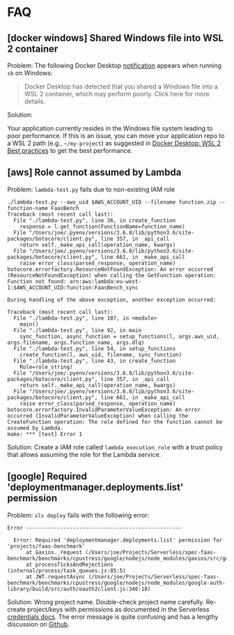 # FAQ

## [docker windows] Shared Windows file into WSL 2 container

Problem: The following Docker Desktop [notification](https://stackoverflow.com/questions/64484579/docker-desktop-filesharing-notification-about-poor-performance) appears when running `sb` on Windows:

> Docker Desktop has detected that you shared a Windows file into a WSL 2 container, which may perform poorly. Click here for more details.

Solution:

Your application currently resides in the Windows file system leading to poor performance.
If this is an issue, you can move your application repo to a WSL 2 path (e.g., `~/my-project`)
as suggested in [Docker Desktop: WSL 2 Best practices](https://www.docker.com/blog/docker-desktop-wsl-2-best-practices/) to get the best performance.

## [aws] Role cannot assumed by Lambda

Problem: `lambda-test.py` fails due to non-existing IAM role

```none
./lambda-test.py --aws_uid $AWS_ACCOUNT_UID --filename function.zip --function-name FaasBench
Traceback (most recent call last):
  File "./lambda-test.py", line 36, in create_function
    response = l.get_function(FunctionName=function_name)
  File "/Users/joe/.pyenv/versions/3.6.8/lib/python3.6/site-packages/botocore/client.py", line 357, in _api_call
    return self._make_api_call(operation_name, kwargs)
  File "/Users/joe/.pyenv/versions/3.6.8/lib/python3.6/site-packages/botocore/client.py", line 661, in _make_api_call
    raise error_class(parsed_response, operation_name)
botocore.errorfactory.ResourceNotFoundException: An error occurred (ResourceNotFoundException) when calling the GetFunction operation: Function not found: arn:aws:lambda:eu-west-1:$AWS_ACCOUNT_UID:function:FaasBench_sync

During handling of the above exception, another exception occurred:

Traceback (most recent call last):
  File "./lambda-test.py", line 107, in <module>
    main()
  File "./lambda-test.py", line 92, in main
    sync_function, async_function = setup_functions(l, args.aws_uid, args.filename, args.function_name, args.dlq)
  File "./lambda-test.py", line 54, in setup_functions
    create_function(l, aws_uid, filename, sync_function)
  File "./lambda-test.py", line 43, in create_function
    Role=role_string)
  File "/Users/joe/.pyenv/versions/3.6.8/lib/python3.6/site-packages/botocore/client.py", line 357, in _api_call
    return self._make_api_call(operation_name, kwargs)
  File "/Users/joe/.pyenv/versions/3.6.8/lib/python3.6/site-packages/botocore/client.py", line 661, in _make_api_call
    raise error_class(parsed_response, operation_name)
botocore.errorfactory.InvalidParameterValueException: An error occurred (InvalidParameterValueException) when calling the CreateFunction operation: The role defined for the function cannot be assumed by Lambda.
make: *** [test] Error 1
```

Solution: Create a IAM role called `lambda_execution_role` with a trust policy that allows assuming the role for the Lambda service.

## [google] Required 'deploymentmanager.deployments.list' permission

Problem: `sls deploy` fails with the following error:

```none
Error --------------------------------------------------

  Error: Required 'deploymentmanager.deployments.list' permission for 'projects/faas-benchmark'
      at Gaxios._request (/Users/joe/Projects/Serverless/spec-faas-benchmark/benchmarks/cpustress/google/nodejs/node_modules/gaxios/src/gaxios.ts:109:15)
      at processTicksAndRejections (internal/process/task_queues.js:85:5)
      at JWT.requestAsync (/Users/joe/Projects/Serverless/spec-faas-benchmark/benchmarks/cpustress/google/nodejs/node_modules/google-auth-library/build/src/auth/oauth2client.js:346:18)
```

Solution: Wrong project name. Double-check project name carefully.
Re-create project/keys with permissions as documented in the Serverless [credentials docs](https://serverless.com/framework/docs/providers/google/guide/credentials/).
The error message is quite confusing and has a lengthy discussion on [Github](https://github.com/serverless/serverless-google-cloudfunctions/issues/52).
